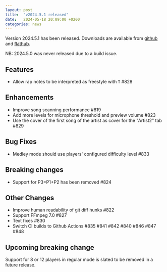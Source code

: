 ```yaml
---
layout: post
title:  "v2024.5.1 released"
date:   2024-05-18 20:09:00 +0200
categories: news
---
```

Version 2024.5.1 has been released.
Downloads are available from [github](https://github.com/UltraStar-Deluxe/USDX/releases/tag/v2024.5.1)
and [flathub](https://flathub.org/apps/eu.usdx.UltraStarDeluxe).

NB: 2024.5.0 was never released due to a build issue.

## Features
* Allow rap notes to be interpreted as freestyle with `T` #828

## Enhancements
* Improve song scanning performance #819
* Add more levels for microphone threshold and preview volume #823
* Use the cover of the first song of the artist as cover for the "Artist2" tab #829

## Bug Fixes
* Medley mode should use players' configured difficulty level #833

## Breaking changes
* Support for P3=P1+P2 has been removed #824

## Other Changes
* Improve human readability of git diff hunks #822
* Support FFmpeg 7.0 #827
* Text fixes #830
* Switch CI builds to Github Actions #835 #841 #842 #840 #846 #847 #848

## Upcoming breaking change
Support for 8 or 12 players in regular mode is slated to be removed in a future release.
